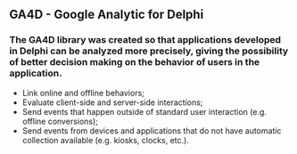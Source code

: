 ## GA4D - Google Analytic for Delphi

### The GA4D library was created so that applications developed in Delphi can be analyzed more precisely, giving the possibility of better decision making on the behavior of users in the application.

* Link online and offline behaviors;
* Evaluate client-side and server-side interactions;
* Send events that happen outside of standard user interaction (e.g. offline conversions);
* Send events from devices and applications that do not have automatic collection available (e.g. kiosks, clocks, etc.).
